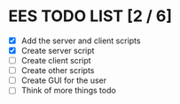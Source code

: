 # EES TODO LIST [2 / 6]

- [X] Add the server and client scripts
- [X] Create server script
- [ ] Create client script
- [ ] Create other scripts
- [ ] Create GUI for the user
- [ ] Think of more things todo